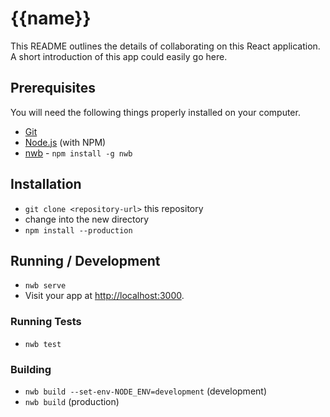 # {{name}}

This README outlines the details of collaborating on this React application. A short introduction of this app could easily go here.

## Prerequisites

You will need the following things properly installed on your computer.

* [Git](http://git-scm.com/)
* [Node.js](http://nodejs.org/) (with NPM)
* [nwb](https://github.com/insin/nwb/) - `npm install -g nwb`

## Installation

* `git clone <repository-url>` this repository
* change into the new directory
* `npm install --production`

## Running / Development

* `nwb serve`
* Visit your app at [http://localhost:3000](http://localhost:3000).

### Running Tests

* `nwb test`

### Building

* `nwb build --set-env-NODE_ENV=development` (development)
* `nwb build` (production)
